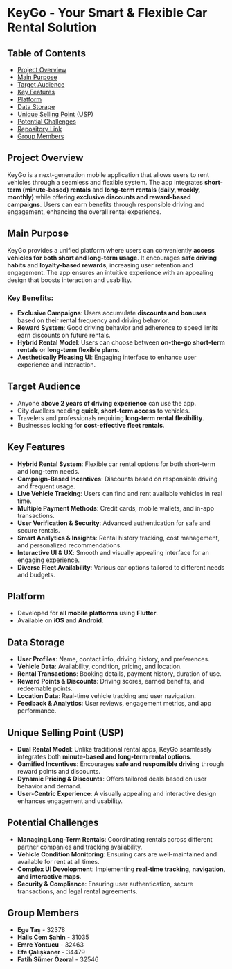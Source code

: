 # KeyGo - Your Smart & Flexible Car Rental Solution

## Table of Contents
- [Project Overview](#project-overview)
- [Main Purpose](#main-purpose)
- [Target Audience](#target-audience)
- [Key Features](#key-features)
- [Platform](#platform)
- [Data Storage](#data-storage)
- [Unique Selling Point (USP)](#unique-selling-point-usp)
- [Potential Challenges](#potential-challenges)
- [Repository Link](#repository-link)
- [Group Members](#group-members)

## Project Overview
KeyGo is a next-generation mobile application that allows users to rent vehicles through a seamless and flexible system. The app integrates **short-term (minute-based) rentals** and **long-term rentals (daily, weekly, monthly)** while offering **exclusive discounts and reward-based campaigns**. Users can earn benefits through responsible driving and engagement, enhancing the overall rental experience. 

## Main Purpose
KeyGo provides a unified platform where users can conveniently **access vehicles for both short and long-term usage**. It encourages **safe driving habits** and **loyalty-based rewards**, increasing user retention and engagement. The app ensures an intuitive experience with an appealing design that boosts interaction and usability.

### Key Benefits:
- **Exclusive Campaigns**: Users accumulate **discounts and bonuses** based on their rental frequency and driving behavior.
- **Reward System**: Good driving behavior and adherence to speed limits earn discounts on future rentals.
- **Hybrid Rental Model**: Users can choose between **on-the-go short-term rentals** or **long-term flexible plans**.
- **Aesthetically Pleasing UI**: Engaging interface to enhance user experience and interaction.

## Target Audience
- Anyone **above 2 years of driving experience** can use the app.
- City dwellers needing **quick, short-term access** to vehicles.
- Travelers and professionals requiring **long-term rental flexibility**.
- Businesses looking for **cost-effective fleet rentals**.

## Key Features
- **Hybrid Rental System**: Flexible car rental options for both short-term and long-term needs.
- **Campaign-Based Incentives**: Discounts based on responsible driving and frequent usage.
- **Live Vehicle Tracking**: Users can find and rent available vehicles in real time.
- **Multiple Payment Methods**: Credit cards, mobile wallets, and in-app transactions.
- **User Verification & Security**: Advanced authentication for safe and secure rentals.
- **Smart Analytics & Insights**: Rental history tracking, cost management, and personalized recommendations.
- **Interactive UI & UX**: Smooth and visually appealing interface for an engaging experience.
- **Diverse Fleet Availability**: Various car options tailored to different needs and budgets.

## Platform
- Developed for **all mobile platforms** using **Flutter**.
- Available on **iOS** and **Android**.

## Data Storage
- **User Profiles**: Name, contact info, driving history, and preferences.
- **Vehicle Data**: Availability, condition, pricing, and location.
- **Rental Transactions**: Booking details, payment history, duration of use.
- **Reward Points & Discounts**: Driving scores, earned benefits, and redeemable points.
- **Location Data**: Real-time vehicle tracking and user navigation.
- **Feedback & Analytics**: User reviews, engagement metrics, and app performance.

## Unique Selling Point (USP)
- **Dual Rental Model**: Unlike traditional rental apps, KeyGo seamlessly integrates both **minute-based and long-term rental options**.
- **Gamified Incentives**: Encourages **safe and responsible driving** through reward points and discounts.
- **Dynamic Pricing & Discounts**: Offers tailored deals based on user behavior and demand.
- **User-Centric Experience**: A visually appealing and interactive design enhances engagement and usability.

## Potential Challenges
- **Managing Long-Term Rentals**: Coordinating rentals across different partner companies and tracking availability.
- **Vehicle Condition Monitoring**: Ensuring cars are well-maintained and available for rent at all times.
- **Complex UI Development**: Implementing **real-time tracking, navigation, and interactive maps**.
- **Security & Compliance**: Ensuring user authentication, secure transactions, and legal rental agreements.

## Group Members
- **Ege Taş** - 32378
- **Halis Cem Şahin** - 31035
- **Emre Yontucu** - 32463
- **Efe Çalışkaner** - 34479
- **Fatih Sümer Özoral** - 32546
